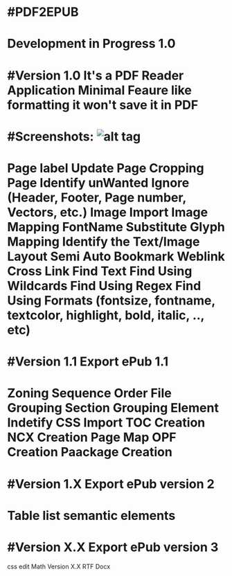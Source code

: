 #PDF2EPUB
=
Development in Progress 1.0
=

#Version 1.0
It's a PDF Reader Application Minimal Feaure like formatting it won't save it in PDF
=
#Screenshots:
![alt tag](https://kgrajasekar.github.io/PDF2EPUB/Screenshot/Preview%20v0.5%202023-02-21%20225143.png)
=
Page label Update
Page Cropping
Page Identify
unWanted Ignore (Header, Footer, Page number, Vectors, etc.)
Image Import
Image Mapping
FontName Substitute
Glyph Mapping
Identify the Text/Image Layout Semi Auto
Bookmark
Weblink
Cross Link
Find Text
Find Using Wildcards
Find Using Regex
Find Using Formats (fontsize, fontname, textcolor, highlight, bold, italic, .., etc)
=

#Version 1.1
Export ePub 1.1
=
Zoning Sequence Order
File Grouping
Section Grouping
Element Indetify
CSS Import
TOC Creation
NCX Creation
Page Map
OPF Creation
Paackage Creation
=
#Version 1.X
Export ePub version 2
=
Table
list
semantic elements
=
#Version X.X
Export ePub version 3
=
css edit
Math
Version X.X
RTF
Docx
